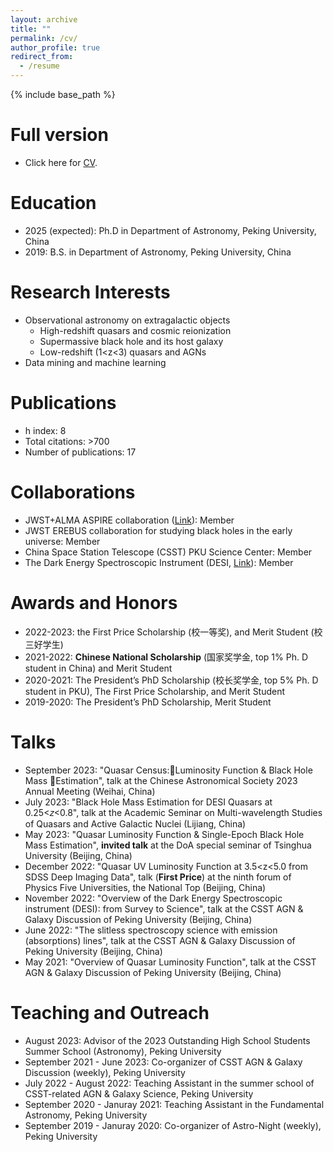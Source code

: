 ```yaml
---
layout: archive
title: ""
permalink: /cv/
author_profile: true
redirect_from:
  - /resume
---
```


{% include base_path %}

Full version 
=====
* Click here for [CV](../assets/Curriculum_Vitae.pdf). 

Education
======
* 2025 (expected): Ph.D in Department of Astronomy, Peking University, China
* 2019: B.S. in Department of Astronomy, Peking University, China

  
Research Interests
======
* Observational astronomy on extragalactic objects
  * High-redshift quasars and cosmic reionization
  * Supermassive black hole and its host galaxy
  * Low-redshift (1<z<3) quasars and AGNs
* Data mining and machine learning

Publications 
======
 * h index: 8
 * Total citations: >700
 * Number of publications: 17
  
Collaborations
======
* JWST+ALMA ASPIRE collaboration ([Link](https://aspire-quasar.github.io/)): Member
* JWST EREBUS collaboration for studying black holes in the early universe: Member
* China Space Station Telescope (CSST) PKU Science Center: Member
* The Dark Energy Spectroscopic Instrument (DESI, [Link](https://www.desi.lbl.gov/)): Member

Awards and Honors
======
* 2022-2023: the First Price Scholarship (校一等奖), and Merit Student (校三好学生)
* 2021-2022: **Chinese National Scholarship** (国家奖学金, top 1% Ph. D student in China) and Merit Student
* 2020-2021: The President’s PhD Scholarship (校长奖学金, top 5% Ph. D student in PKU), The First Price Scholarship, and Merit Student
* 2019-2020: The President’s PhD Scholarship, Merit Student

Talks
======
* September 2023: "Quasar Census:Luminosity Function & Black Hole Mass Estimation", talk at the Chinese Astronomical Society 2023 Annual Meeting (Weihai, China)
* July 2023: "Black Hole Mass Estimation for DESI Quasars at 0.25<𝑧<0.8", talk at the Academic Seminar on Multi-wavelength Studies of Quasars and Active Galactic Nuclei (Lijiang, China)
* May 2023: "Quasar Luminosity Function & Single-Epoch Black Hole Mass Estimation", **invited talk** at the DoA special seminar of Tsinghua University (Beijing, China)
* December 2022: "Quasar UV Luminosity Function at 3.5<z<5.0 from SDSS Deep Imaging Data", talk (**First Price**) at the ninth forum of Physics Five Universities, the National Top  (Beijing, China)
* November 2022: "Overview of the Dark Energy Spectroscopic instrument (DESI): from Survey to Science", talk at the CSST AGN & Galaxy Discussion of Peking University (Beijing, China)
* June 2022: "The slitless spectroscopy science with emission (absorptions) lines", talk at the CSST AGN & Galaxy Discussion of Peking University (Beijing, China)
* May 2021: "Overview of Quasar Luminosity Function", talk at the CSST AGN & Galaxy Discussion of Peking University (Beijing, China)
 
Teaching and Outreach
======
* August 2023: Advisor of the 2023 Outstanding High School Students Summer School (Astronomy), Peking University
* September 2021 - June 2023: Co-organizer of CSST AGN & Galaxy Discussion (weekly), Peking University
* July 2022 - August 2022: Teaching Assistant in the summer school of CSST-related AGN & Galaxy Science, Peking University
* September 2020 - Januray 2021: Teaching Assistant in the Fundamental Astronomy, Peking University
* September 2019 - Januray 2020: Co-organizer of Astro-Night (weekly), Peking University
